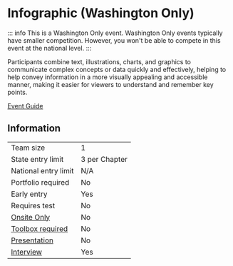 # Infographic (Washington Only)

::: info
This is a Washington Only event. Washington Only events typically have smaller competition. However, you won't be able to compete in this event at the national level.
:::

Participants combine text, illustrations, charts, and graphics to communicate complex concepts or data quickly and effectively, helping to help convey information in a more visually appealing and accessible manner, making it easier for viewers to understand and remember key points.

[Event Guide](https://www.washingtontsa.org/s/HS-Infographic-23-24.pdf)

## Information

|                             |               |
| --------------------------- | ------------- |
| Team size                   | 1             |
| State entry limit           | 3 per Chapter |
| National entry limit        | N/A           |
| Portfolio required          | No            |
| Early entry                 | Yes           |
| Requires test               | No            |
| [Onsite Only](/#terms)      | No            |
| [Toolbox required](/#terms) | No            |
| [Presentation](/#terms)     | No            |
| [Interview](/#terms)        | Yes           |
